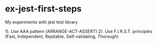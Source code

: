 # ex-jest-first-steps

My experiments with jest test library

1). Use AAA pattern (ARRANGE-ACT-ASSERT)
2). Use F.I.R.S.T. principles (Fast, Independent, Repitable, Self-validating, Thorough) 
